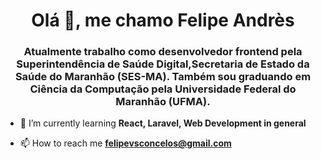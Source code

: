 <h1 align="center">Olá 👋, me chamo Felipe Andrès</h1>
<h3 align="center">Atualmente trabalho como desenvolvedor frontend pela Superintendência de Saúde Digital,Secretaria de Estado da Saúde do Maranhão (SES-MA). Também sou graduando em Ciência da Computação pela Universidade Federal do Maranhão (UFMA).</h3>

- 🌱 I’m currently learning **React, Laravel, Web Development in general**

- 📫 How to reach me **felipevsconcelos@gmail.com**
